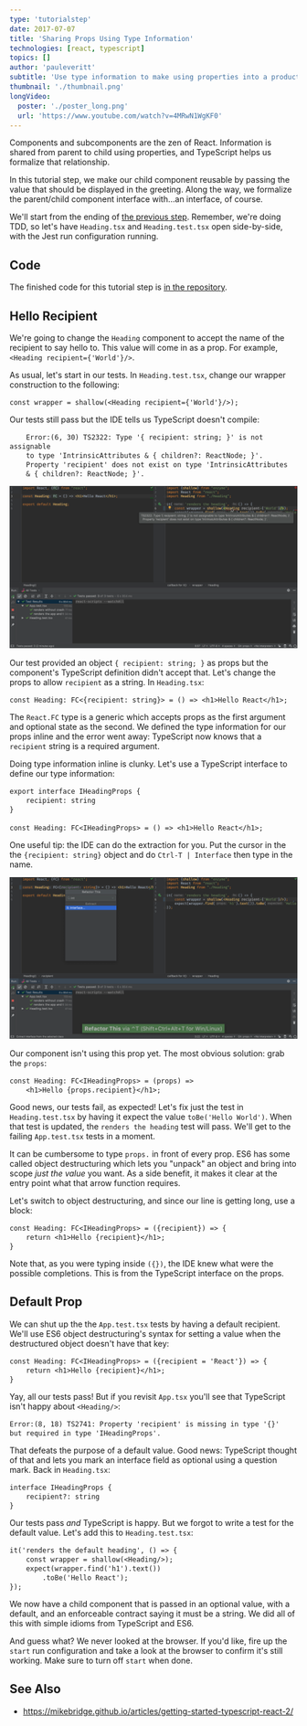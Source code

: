 ```yaml
---
type: 'tutorialstep'
date: 2017-07-07
title: 'Sharing Props Using Type Information'
technologies: [react, typescript]
topics: []
author: 'pauleveritt'
subtitle: 'Use type information to make using properties into a productive workflow.'
thumbnail: './thumbnail.png'
longVideo:
  poster: './poster_long.png'
  url: 'https://www.youtube.com/watch?v=4MRwN1WgKF0'
---
```


Components and subcomponents are the zen of React. Information is shared
from parent to child using properties, and TypeScript helps us formalize
that relationship.

In this tutorial step, we make our child component reusable by passing the
value that should be displayed in the greeting. Along the way, we formalize
the parent/child component interface with...an interface, of course.

We'll start from the ending of
[the previous step](../functional_components/). Remember, we're
doing TDD, so let's have `Heading.tsx` and `Heading.test.tsx` open
side-by-side, with the Jest run configuration running.

## Code

The finished code for this tutorial step is 
[in the repository](https://github.com/JetBrains/pycharm_guide/tree/master/demos/tutorials/react_typescript_tdd/props).

## Hello Recipient

We're going to change the `Heading` component to accept the name of the
recipient to say hello to. This value will come in as a prop. For example,
`<Heading recipient={'World'}/>`.

As usual, let's start in our tests. In `Heading.test.tsx`, change our wrapper
construction to the following:

```typescript{}
const wrapper = shallow(<Heading recipient={'World'}/>);
```

Our tests still pass but the IDE tells us TypeScript doesn't compile:

```
    Error:(6, 30) TS2322: Type '{ recipient: string; }' is not assignable 
    to type 'IntrinsicAttributes & { children?: ReactNode; }'.
    Property 'recipient' does not exist on type 'IntrinsicAttributes 
    & { children?: ReactNode; }'.
```

![Compiler Error](./screenshots/compiler_error.png)

Our test provided an object `{ recipient: string; }` as props but the
component's TypeScript definition didn't accept that. Let's change the props to
allow `recipient` as a string. In `Heading.tsx`:

```typescript{}
const Heading: FC<{recipient: string}> = () => <h1>Hello React</h1>;
```

The `React.FC` type is a generic which accepts props as the first
argument and optional state as the second. We defined the type information
for our props inline and the error went away: TypeScript now knows that a
`recipient` string is a required argument.

Doing type information inline is clunky. Let's use a TypeScript interface
to define our type information:

```typescript{}
export interface IHeadingProps {
    recipient: string
}

const Heading: FC<IHeadingProps> = () => <h1>Hello React</h1>;
```

One useful tip: the IDE can do the extraction for you. Put the cursor in the
the `{recipient: string}` object and do `Ctrl-T | Interface` then type
in the name.

![Extract Interface](./screenshots/extract_interface.png)

Our component isn't using this prop yet. The most obvious solution: grab the
`props`:

```typescript{}
const Heading: FC<IHeadingProps> = (props) =>
    <h1>Hello {props.recipient}</h1>;
```

Good news, our tests fail, as expected! Let's fix just the test in
`Heading.test.tsx` by having it expect the value `toBe('Hello World')`.
When that test is updated, the `renders the heading` test will pass. 
We'll get to the failing `App.test.tsx` tests in a moment.

It can be cumbersome to type `props.` in front of every prop. ES6 has some
called object destructuring which lets you "unpack" an object and bring into
scope *just the value* you want. As a side benefit, it makes it clear at the
entry point what that arrow function requires.

Let's switch to object destructuring, and since our line is getting long,
use a block:

```typescript{}
const Heading: FC<IHeadingProps> = ({recipient}) => {
    return <h1>Hello {recipient}</h1>;
}
```

Note that, as you were typing inside `({})`, the IDE knew what were the
possible completions. This is from the TypeScript interface on the props.

## Default Prop

We can shut up the the `App.test.tsx` tests by having a default recipient.
We'll use ES6 object destructuring's syntax for setting a value when the
destructured object doesn't have that key:

```typescript{}
const Heading: FC<IHeadingProps> = ({recipient = 'React'}) => {
    return <h1>Hello {recipient}</h1>;
}
```

Yay, all our tests pass! But if you revisit `App.tsx` you'll see that
TypeScript isn't happy about `<Heading/>`:

```
Error:(8, 18) TS2741: Property 'recipient' is missing in type '{}' 
but required in type 'IHeadingProps'.
```

That defeats the purpose of a default value. Good news: TypeScript thought of
that and lets you mark an interface field as optional using a question mark.
Back in `Heading.tsx`:

```typescript{}
interface IHeadingProps {
    recipient?: string
}
```

Our tests pass *and* TypeScript is happy. But we forgot to write a test for
the default value. Let's add this to `Heading.test.tsx`:

```typescript{}
it('renders the default heading', () => {
    const wrapper = shallow(<Heading/>);
    expect(wrapper.find('h1').text())
        .toBe('Hello React');
});
```

We now have a child component that is passed in an optional value, with a
default, and an enforceable contract saying it must be a string. We did all
of this with simple idioms from TypeScript and ES6.

And guess what? We never looked at the browser. If you'd like, fire up the
`start` run configuration and take a look at the browser to confirm it's
still working. Make sure to turn off `start` when done.

## See Also

- https://mikebridge.github.io/articles/getting-started-typescript-react-2/
